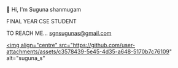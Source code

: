 👋 Hi, I'm Suguna shanmugam


FINAL YEAR CSE STUDENT

TO REACH ME...
sgnsugunas@gmail.com


<a href="https://www.linkedin.com/in/suguna-s-b16658320/" target="blank"> <img align="centre" src="https://github.com/user-attachments/assets/c3578439-5e45-4d35-a648-5170b7c76109"  alt="suguna_s"







